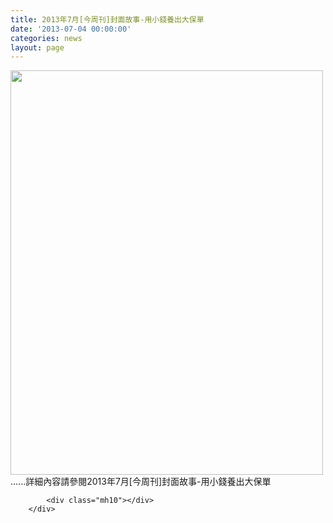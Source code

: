 ```yaml
---
title: 2013年7月[今周刊]封面故事-用小錢養出大保單
date: '2013-07-04 00:00:00'
categories: news
layout: page
---
```


<div class="text">
			<div>
	<img alt="" src="http://www.leishan.com.tw/UserFiles/images/%E7%A3%8A%E5%B1%B1%E6%96%B0%E8%81%9E/%E7%A3%8A%E5%B1%B1%E9%9B%9C%E8%AA%8C/2013%E5%B9%B47%E6%9C%88%5B%E4%BB%8A%E5%91%A8%E5%88%8A%5D%E5%B0%81%E9%9D%A2%E6%95%85%E4%BA%8B-%E7%94%A8%E5%B0%8F%E9%8C%A2%E9%A4%8A%E5%87%BA%E5%A4%A7%E4%BF%9D%E5%96%AE-3%20%E6%8B%B7%E8%B2%9D.jpg" style="width: 500px; height: 647px;"></div>
<div>
	......詳細內容請參閱2013年7月[今周刊]封面故事-用小錢養出大保單</div>

			<div class="mh10"></div>
		</div>